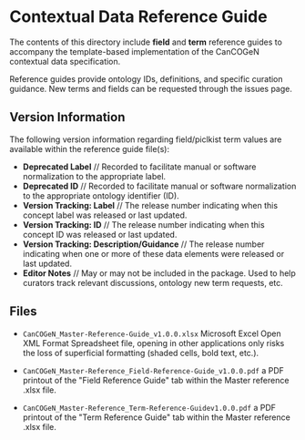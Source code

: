 # <INSERT NAME> Contextual Data Reference Guide

The contents of this directory include **field** and **term** reference guides to accompany the template-based implementation of the CanCOGeN contextual data specification. 

Reference guides provide ontology IDs, definitions, and specific curation guidance. New terms and fields can be requested through the issues page.

## Version Information

The following version information regarding field/piclkist term values are available within the reference guide file(s):

- **Deprecated Label** // Recorded to facilitate manual or software normalization to the appropriate label.
- **Deprecated ID** // Recorded to facilitate manual or software normalization to the appropriate ontology identifier (ID).
- **Version Tracking: Label** // The release number indicating when this concept label was released or last updated.
- **Version Tracking: ID** // The release number indicating when this concept ID was released or last updated.
- **Version Tracking: Description/Guidance** // The release number indicating when one or more of these data elements were released or last updated.
- **Editor Notes** // May or may not be included in the package. Used to help curators track relevant discussions, ontology new term requests, etc.

## Files

- `CanCOGeN_Master-Reference-Guide_v1.0.0.xlsx` 
Microsoft Excel Open XML Format Spreadsheet file, opening in other applications only risks the loss of superficial formatting (shaded cells, bold text, etc.).

- `CanCOGeN_Master-Reference_Field-Reference-Guide_v1.0.0.pdf` a PDF printout of the "Field Reference Guide" tab within the Master reference .xlsx file.

- `CanCOGeN_Master-Reference_Term-Reference-Guidev1.0.0.pdf` a PDF printout of the "Term Reference Guide" tab within the Master reference .xlsx file.
